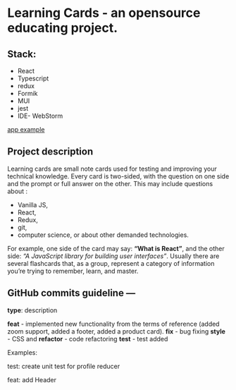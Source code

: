 # Learning Cards - an opensource educating project.

## Stack:
- React
- Typescript
- redux
- Formik
- MUI
- jest
- IDE- WebStorm

[app example](src/assets/img/app.jpg)

## Project description

Learning cards are small note cards used for testing and improving your technical knowledge. Every card is two-sided, with the question on one side and the prompt or full answer on the other.
This may include questions about :
- Vanilla JS,
- React,
- Redux,
- git,
- computer science,
  or about other demanded technologies.

For example, one side of the card may say:
**“What is React”**, 
and the other side: 
*“A JavaScript library for building user interfaces”*. Usually there are several flashcards that, as a group, represent a category of information you’re trying to remember, learn, and master.

## GitHub commits guideline —

**type**: description

**feat** - implemented new functionality from the terms of reference (added zoom support, added a footer, added a product card).
**fix** - bug fixing
**style** - CSS and 
**refactor** - code refactoring
**test** - test added

Examples:

test: create unit test for profile reducer

feat: add Header
